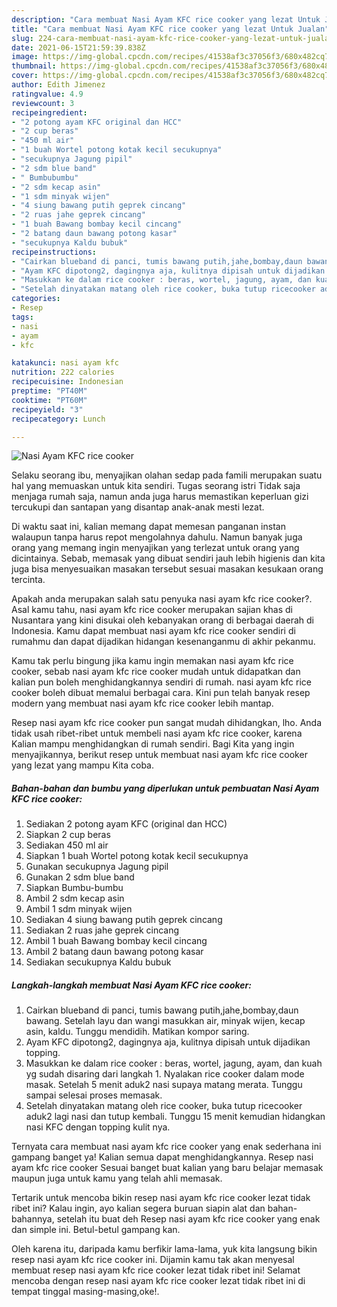 ```yaml
---
description: "Cara membuat Nasi Ayam KFC rice cooker yang lezat Untuk Jualan"
title: "Cara membuat Nasi Ayam KFC rice cooker yang lezat Untuk Jualan"
slug: 224-cara-membuat-nasi-ayam-kfc-rice-cooker-yang-lezat-untuk-jualan
date: 2021-06-15T21:59:39.838Z
image: https://img-global.cpcdn.com/recipes/41538af3c37056f3/680x482cq70/nasi-ayam-kfc-rice-cooker-foto-resep-utama.jpg
thumbnail: https://img-global.cpcdn.com/recipes/41538af3c37056f3/680x482cq70/nasi-ayam-kfc-rice-cooker-foto-resep-utama.jpg
cover: https://img-global.cpcdn.com/recipes/41538af3c37056f3/680x482cq70/nasi-ayam-kfc-rice-cooker-foto-resep-utama.jpg
author: Edith Jimenez
ratingvalue: 4.9
reviewcount: 3
recipeingredient:
- "2 potong ayam KFC original dan HCC"
- "2 cup beras"
- "450 ml air"
- "1 buah Wortel potong kotak kecil secukupnya"
- "secukupnya Jagung pipil"
- "2 sdm blue band"
- " Bumbubumbu"
- "2 sdm kecap asin"
- "1 sdm minyak wijen"
- "4 siung bawang putih geprek cincang"
- "2 ruas jahe geprek cincang"
- "1 buah Bawang bombay kecil cincang"
- "2 batang daun bawang potong kasar"
- "secukupnya Kaldu bubuk"
recipeinstructions:
- "Cairkan blueband di panci, tumis bawang putih,jahe,bombay,daun bawang. Setelah layu dan wangi masukkan air, minyak wijen, kecap asin, kaldu. Tunggu mendidih. Matikan kompor saring."
- "Ayam KFC dipotong2, dagingnya aja, kulitnya dipisah untuk dijadikan topping."
- "Masukkan ke dalam rice cooker : beras, wortel, jagung, ayam, dan kuah yg sudah disaring dari langkah 1. Nyalakan rice cooker dalam mode masak. Setelah 5 menit aduk2 nasi supaya matang merata. Tunggu sampai selesai proses memasak."
- "Setelah dinyatakan matang oleh rice cooker, buka tutup ricecooker aduk2 lagi nasi dan tutup kembali. Tunggu 15 menit kemudian hidangkan nasi KFC dengan topping kulit nya."
categories:
- Resep
tags:
- nasi
- ayam
- kfc

katakunci: nasi ayam kfc 
nutrition: 222 calories
recipecuisine: Indonesian
preptime: "PT40M"
cooktime: "PT60M"
recipeyield: "3"
recipecategory: Lunch

---
```



![Nasi Ayam KFC rice cooker](https://img-global.cpcdn.com/recipes/41538af3c37056f3/680x482cq70/nasi-ayam-kfc-rice-cooker-foto-resep-utama.jpg)

Selaku seorang ibu, menyajikan olahan sedap pada famili merupakan suatu hal yang memuaskan untuk kita sendiri. Tugas seorang istri Tidak saja menjaga rumah saja, namun anda juga harus memastikan keperluan gizi tercukupi dan santapan yang disantap anak-anak mesti lezat.

Di waktu  saat ini, kalian memang dapat memesan panganan instan walaupun tanpa harus repot mengolahnya dahulu. Namun banyak juga orang yang memang ingin menyajikan yang terlezat untuk orang yang dicintainya. Sebab, memasak yang dibuat sendiri jauh lebih higienis dan kita juga bisa menyesuaikan masakan tersebut sesuai masakan kesukaan orang tercinta. 



Apakah anda merupakan salah satu penyuka nasi ayam kfc rice cooker?. Asal kamu tahu, nasi ayam kfc rice cooker merupakan sajian khas di Nusantara yang kini disukai oleh kebanyakan orang di berbagai daerah di Indonesia. Kamu dapat membuat nasi ayam kfc rice cooker sendiri di rumahmu dan dapat dijadikan hidangan kesenanganmu di akhir pekanmu.

Kamu tak perlu bingung jika kamu ingin memakan nasi ayam kfc rice cooker, sebab nasi ayam kfc rice cooker mudah untuk didapatkan dan kalian pun boleh menghidangkannya sendiri di rumah. nasi ayam kfc rice cooker boleh dibuat memalui berbagai cara. Kini pun telah banyak resep modern yang membuat nasi ayam kfc rice cooker lebih mantap.

Resep nasi ayam kfc rice cooker pun sangat mudah dihidangkan, lho. Anda tidak usah ribet-ribet untuk membeli nasi ayam kfc rice cooker, karena Kalian mampu menghidangkan di rumah sendiri. Bagi Kita yang ingin menyajikannya, berikut resep untuk membuat nasi ayam kfc rice cooker yang lezat yang mampu Kita coba.

<!--inarticleads1-->

##### Bahan-bahan dan bumbu yang diperlukan untuk pembuatan Nasi Ayam KFC rice cooker:

1. Sediakan 2 potong ayam KFC (original dan HCC)
1. Siapkan 2 cup beras
1. Sediakan 450 ml air
1. Siapkan 1 buah Wortel potong kotak kecil secukupnya
1. Gunakan secukupnya Jagung pipil
1. Gunakan 2 sdm blue band
1. Siapkan  Bumbu-bumbu
1. Ambil 2 sdm kecap asin
1. Ambil 1 sdm minyak wijen
1. Sediakan 4 siung bawang putih geprek cincang
1. Sediakan 2 ruas jahe geprek cincang
1. Ambil 1 buah Bawang bombay kecil cincang
1. Ambil 2 batang daun bawang potong kasar
1. Sediakan secukupnya Kaldu bubuk




<!--inarticleads2-->

##### Langkah-langkah membuat Nasi Ayam KFC rice cooker:

1. Cairkan blueband di panci, tumis bawang putih,jahe,bombay,daun bawang. Setelah layu dan wangi masukkan air, minyak wijen, kecap asin, kaldu. Tunggu mendidih. Matikan kompor saring.
1. Ayam KFC dipotong2, dagingnya aja, kulitnya dipisah untuk dijadikan topping.
1. Masukkan ke dalam rice cooker : beras, wortel, jagung, ayam, dan kuah yg sudah disaring dari langkah 1. Nyalakan rice cooker dalam mode masak. Setelah 5 menit aduk2 nasi supaya matang merata. Tunggu sampai selesai proses memasak.
1. Setelah dinyatakan matang oleh rice cooker, buka tutup ricecooker aduk2 lagi nasi dan tutup kembali. Tunggu 15 menit kemudian hidangkan nasi KFC dengan topping kulit nya.




Ternyata cara membuat nasi ayam kfc rice cooker yang enak sederhana ini gampang banget ya! Kalian semua dapat menghidangkannya. Resep nasi ayam kfc rice cooker Sesuai banget buat kalian yang baru belajar memasak maupun juga untuk kamu yang telah ahli memasak.

Tertarik untuk mencoba bikin resep nasi ayam kfc rice cooker lezat tidak ribet ini? Kalau ingin, ayo kalian segera buruan siapin alat dan bahan-bahannya, setelah itu buat deh Resep nasi ayam kfc rice cooker yang enak dan simple ini. Betul-betul gampang kan. 

Oleh karena itu, daripada kamu berfikir lama-lama, yuk kita langsung bikin resep nasi ayam kfc rice cooker ini. Dijamin kamu tak akan menyesal membuat resep nasi ayam kfc rice cooker lezat tidak ribet ini! Selamat mencoba dengan resep nasi ayam kfc rice cooker lezat tidak ribet ini di tempat tinggal masing-masing,oke!.

